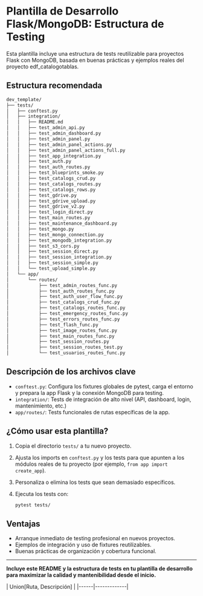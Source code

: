# Plantilla de Desarrollo Flask/MongoDB: Estructura de Testing

Esta plantilla incluye una estructura de tests reutilizable para proyectos Flask con MongoDB, basada en buenas prácticas y ejemplos reales del proyecto edf_catalogotablas.

## Estructura recomendada

```bash
dev_template/
├── tests/
│   ├── conftest.py
│   ├── integration/
│   │   ├── README.md
│   │   ├── test_admin_api.py
│   │   ├── test_admin_dashboard.py
│   │   ├── test_admin_panel.py
│   │   ├── test_admin_panel_actions.py
│   │   ├── test_admin_panel_actions_full.py
│   │   ├── test_app_integration.py
│   │   ├── test_auth.py
│   │   ├── test_auth_routes.py
│   │   ├── test_blueprints_smoke.py
│   │   ├── test_catalogs_crud.py
│   │   ├── test_catalogs_routes.py
│   │   ├── test_catalogs_rows.py
│   │   ├── test_gdrive.py
│   │   ├── test_gdrive_upload.py
│   │   ├── test_gdrive_v2.py
│   │   ├── test_login_direct.py
│   │   ├── test_main_routes.py
│   │   ├── test_maintenance_dashboard.py
│   │   ├── test_mongo.py
│   │   ├── test_mongo_connection.py
│   │   ├── test_mongodb_integration.py
│   │   ├── test_s3_cors.py
│   │   ├── test_session_direct.py
│   │   ├── test_session_integration.py
│   │   ├── test_session_simple.py
│   │   └── test_upload_simple.py
│   └── app/
│       └── routes/
│           ├── test_admin_routes_func.py
│           ├── test_auth_routes_func.py
│           ├── test_auth_user_flow_func.py
│           ├── test_catalogs_crud_func.py
│           ├── test_catalogs_routes_func.py
│           ├── test_emergency_routes_func.py
│           ├── test_errors_routes_func.py
│           ├── test_flash_func.py
│           ├── test_image_routes_func.py
│           ├── test_main_routes_func.py
│           ├── test_session_routes.py
│           ├── test_session_routes_test.py
│           └── test_usuarios_routes_func.py
```

## Descripción de los archivos clave

- `conftest.py`: Configura los fixtures globales de pytest, carga el entorno y prepara la app Flask y la conexión MongoDB para testing.
- `integration/`: Tests de integración de alto nivel (API, dashboard, login, mantenimiento, etc.)
- `app/routes/`: Tests funcionales de rutas específicas de la app.

## ¿Cómo usar esta plantilla?

1. Copia el directorio `tests/` a tu nuevo proyecto.
2. Ajusta los imports en `conftest.py` y los tests para que apunten a los módulos reales de tu proyecto (por ejemplo, `from app import create_app`).
3. Personaliza o elimina los tests que sean demasiado específicos.
4. Ejecuta los tests con:

   ```bash
   pytest tests/
   ```

## Ventajas

- Arranque inmediato de testing profesional en nuevos proyectos.
- Ejemplos de integración y uso de fixtures reutilizables.
- Buenas prácticas de organización y cobertura funcional.

---

**Incluye este README y la estructura de tests en tu plantilla de desarrollo para maximizar la calidad y mantenibilidad desde el inicio.**

<!-- TESTS-AUTO-START -->
| Union[Ruta, Descripción] |
|------|-------------|
<!-- TESTS-AUTO-END -->

